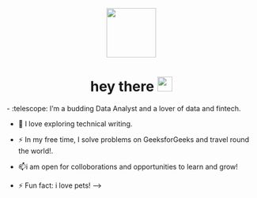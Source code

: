 

<div id="header" align="center">
  <img src="https://media.giphy.com/media/ZVik7pBtu9dNS/giphy.gif" width="100"/>
</div>
<div align="center">
<img src="https://komarev.com/ghpvc/?username=sandra-raphaels-nwankwo&style=flat-square&color=blue" alt=""/>
</div>
<h1 align="center">
  hey there
  <img src="https://media.giphy.com/media/hvRJCLFzcasrR4ia7z/giphy.gif" width="30px"/>
</h1>
- :telescope: I’m a budding Data Analyst and a lover of data and fintech.

- :seedling: I love exploring technical writing.

- :zap: In my free time, I solve problems on GeeksforGeeks and travel round the world!.

- :mailbox:i am open for colloborations and opportunities to learn and grow!
- ⚡ Fun fact: i love pets!
-->
